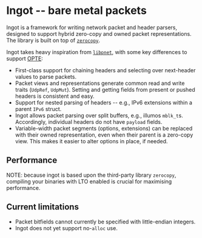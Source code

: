 # Ingot -- bare metal packets

Ingot is a framework for writing network packet and header parsers, designed to support hybrid zero-copy and owned packet representations.
The library is built on top of [`zerocopy`](https://github.com/google/zerocopy).

Ingot takes heavy inspiration from [`libpnet`](https://github.com/libpnet/libpnet), with some key differences to support [OPTE](https://github.com/oxidecomputer/opte):
* First-class support for chaining headers and selecting over next-header values to parse packets.
* Packet views and representations generate common read and write traits (`UdpRef`, `UdpMut`). Setting and getting fields from present or pushed headers is consistent and easy.
* Support for nested parsing of headers -- e.g., IPv6 extensions within a parent `IPv6` struct.
* Ingot allows packet parsing over split buffers, e.g., illumos `mblk_t`s. Accordingly, individual headers do not have `payload` fields.
* Variable-width packet segments (options, extensions) can be replaced with their owned representation, even when their parent is a zero-copy view. This makes it easier to alter options in place, if needed.



## Performance
NOTE: because ingot is based upon the third-party library `zerocopy`, compiling your binaries with LTO enabled is crucial for maximising performance.

## Current limitations
* Packet bitfields cannot currently be specified with little-endian integers.
* Ingot does not yet support no-`alloc` use.
